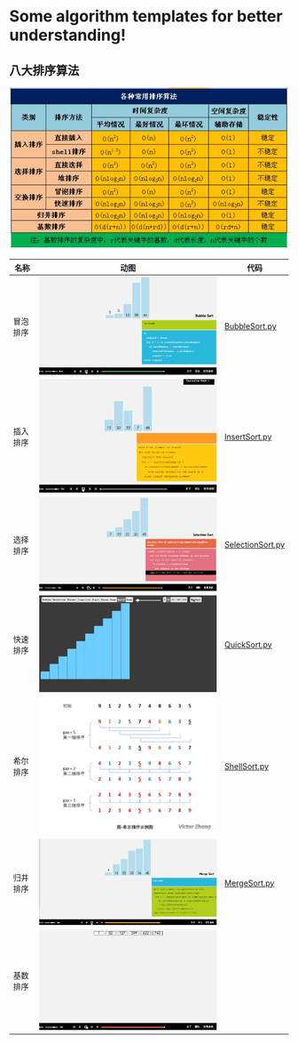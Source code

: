 # Some algorithm templates for better understanding!

## 八大排序算法

![](/images/SortingAlgorithm/八大排序算法性能.png)

| 名称 | 动图 | 代码 |
| --- | --- | --- |
| 冒泡排序 | ![](/images/SortingAlgorithm/冒泡排序.gif) | [BubbleSort.py](https://github.com/apachecn/LeetCode/blob/master/docs/Algorithm_Templates/Sort/BubbleSort.py) |
| 插入排序 | ![](/images/SortingAlgorithm/直接插入排序.gif) | [InsertSort.py](https://github.com/apachecn/LeetCode/blob/master/docs/Algorithm_Templates/Sort/InsertSort.py) |
| 选择排序 | ![](/images/SortingAlgorithm/简单选择排序.gif) | [SelectionSort.py](https://github.com/apachecn/LeetCode/blob/master/docs/Algorithm_Templates/Sort/SelectionSort.py) |
| 快速排序 | ![](/images/SortingAlgorithm/快速排序.gif) | [QuickSort.py](https://github.com/apachecn/LeetCode/blob/master/docs/Algorithm_Templates/Sort/QuickSort.py) |
| 希尔排序 | ![](/images/SortingAlgorithm/希尔排序.png) | [ShellSort.py](https://github.com/apachecn/LeetCode/blob/master/docs/Algorithm_Templates/Sort/ShellSort.py) |
| 归并排序 | ![](/images/SortingAlgorithm/归并排序.gif) | [MergeSort.py](https://github.com/apachecn/LeetCode/blob/master/docs/Algorithm_Templates/Sort/MergeSort.py) |
| 基数排序 | ![](/images/SortingAlgorithm/基数排序.gif) |  |

